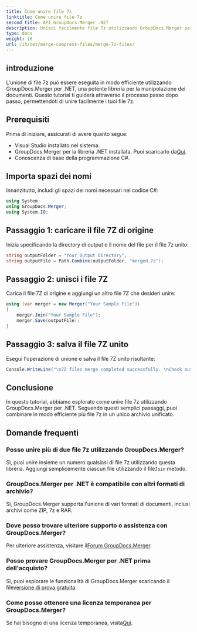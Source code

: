 ```yaml
---
title: Come unire file 7z
linktitle: Come unire file 7z
second_title: API GroupDocs.Merger .NET
description: Unisci facilmente file 7z utilizzando GroupDocs.Merger per .NET. Segui la nostra guida passo passo per combinare più archivi in uno solo senza problemi.
type: docs
weight: 10
url: /it/net/merge-compress-files/merge-7z-files/
---
```

## introduzione
L'unione di file 7z può essere eseguita in modo efficiente utilizzando GroupDocs.Merger per .NET, una potente libreria per la manipolazione dei documenti. Questo tutorial ti guiderà attraverso il processo passo dopo passo, permettendoti di unire facilmente i tuoi file 7z.
## Prerequisiti
Prima di iniziare, assicurati di avere quanto segue:
- Visual Studio installato nel sistema.
-  GroupDocs.Merger per la libreria .NET installata. Puoi scaricarlo da[Qui](https://releases.groupdocs.com/merger/net/).
- Conoscenza di base della programmazione C#.

## Importa spazi dei nomi
Innanzitutto, includi gli spazi dei nomi necessari nel codice C#:
```csharp
using System; 
using GroupDocs.Merger;
using System.IO;
```
## Passaggio 1: caricare il file 7Z di origine
Inizia specificando la directory di output e il nome del file per il file 7z unito:
```csharp
string outputFolder = "Your Output Directory";
string outputFile = Path.Combine(outputFolder, "merged.7z");
```
## Passaggio 2: unisci i file 7Z
Carica il file 7Z di origine e aggiungi un altro file 7Z che desideri unire:
```csharp
using (var merger = new Merger("Your Sample File"))
{
    merger.Join("Your Sample File");
    merger.Save(outputFile);
}
```
## Passaggio 3: salva il file 7Z unito
Esegui l'operazione di unione e salva il file 7Z unito risultante:
```csharp
Console.WriteLine("\n7Z files merge completed successfully. \nCheck output in {0}", outputFolder);
```

## Conclusione
In questo tutorial, abbiamo esplorato come unire file 7z utilizzando GroupDocs.Merger per .NET. Seguendo questi semplici passaggi, puoi combinare in modo efficiente più file 7z in un unico archivio unificato.

## Domande frequenti
### Posso unire più di due file 7z utilizzando GroupDocs.Merger?
 Sì, puoi unire insieme un numero qualsiasi di file 7z utilizzando questa libreria. Aggiungi semplicemente ciascun file utilizzando il file`Join` metodo.
### GroupDocs.Merger per .NET è compatibile con altri formati di archivio?
Sì, GroupDocs.Merger supporta l'unione di vari formati di documenti, inclusi archivi come ZIP, 7z e RAR.
### Dove posso trovare ulteriore supporto o assistenza con GroupDocs.Merger?
 Per ulteriore assistenza, visitare il[Forum GroupDocs.Merger](https://forum.groupdocs.com/c/merger/32).
### Posso provare GroupDocs.Merger per .NET prima dell'acquisto?
 Sì, puoi esplorare le funzionalità di GroupDocs.Merger scaricando il file[versione di prova gratuita](https://releases.groupdocs.com/).
### Come posso ottenere una licenza temporanea per GroupDocs.Merger?
 Se hai bisogno di una licenza temporanea, visita[Qui](https://purchase.groupdocs.com/temporary-license/).